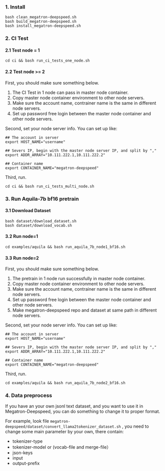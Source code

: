 ### 1. Install

```
bash clean_megatron-deepspeed.sh
bash build_megatron-deepspeed.sh
bash install_megatron-deepspeed.sh
```

### 2. CI Test

#### 2.1 Test node = 1

```
cd ci && bash run_ci_tests_one_node.sh
```

#### 2.2 Test node >= 2

First, you should make sure something below.

1. The CI Test in 1 node can pass in master node container.
2. Copy master node container environment to other node servers.
3. Make sure the account name, contrainer name is the same in different node servers.
4. Set up password free login between the master node container and other node servers.

Second, set your node server info. You can set up like:

```
## The account in server
export HOST_NAME="username"

## Severs IP, begin with the master node server IP, and split by ","
export ADDR_ARRAY="10.111.222.1,10.111.222.2"

## Container name
export CONTAINER_NAME="megatron-deepspeed"
```

Third, run.

```
cd ci && bash run_ci_tests_multi_node.sh
```

### 3. Run Aquila-7b bf16 pretrain

#### 3.1 Download Dataset

```
bash dataset/download_dataset.sh
bash dataset/download_vocab.sh
```

#### 3.2 Run node=1

```
cd examples/aquila && bash run_aquila_7b_node1_bf16.sh
```

#### 3.3 Run node=2

First, you should make sure something below.

1. The pretrain in 1 node run successfully in master node container.
2. Copy master node container environment to other node servers.
3. Make sure the account name, contrainer name is the same in different node servers.
4. Set up password free login between the master node container and other node servers.
5. Make megatron-deepspeed repo and dataset at same path in different node servers.

Second, set your node server info. You can set up like:

```
## The account in server
export HOST_NAME="username"

## Severs IP, begin with the master node server IP, and split by ","
export ADDR_ARRAY="10.111.222.1,10.111.222.2"

## Container name
export CONTAINER_NAME="megatron-deepspeed"
```

Third, run.

```
cd examples/aquila && bash run_aquila_7b_node2_bf16.sh
```

### 4. Data preprocess

If you have an your own  jsonl text dataset, and you want to use it in Megatron-Deepspeed, you can do something to change it to proper format.

For example, look file `megatron-deepspeed/dataset/convert_llama2tokenizer_dataset.sh` , you need to change some main parameter by your own, there contain:

* tokenizer-type
* tokenizer-model or (vocab-file and merge-file）
* json-keys
* input
* output-prefix
